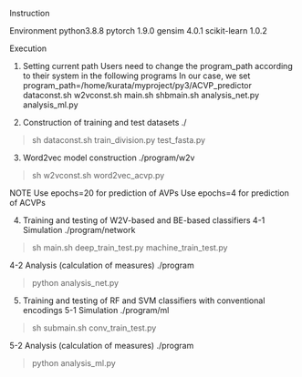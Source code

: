 Instruction

Environment
 python3.8.8
 pytorch 1.9.0
 gensim 4.0.1
 scikit-learn 1.0.2
 
Execution
1. Setting current path
 Users need to change the program_path according to their system in the following programs
 In our case, we set program_path=/home/kurata/myproject/py3/ACVP_predictor
 dataconst.sh
 w2vconst.sh
 main.sh
 shbmain.sh
 analysis_net.py
 analysis_ml.py
 
2. Construction of training and test datasets 
./
>sh dataconst.sh
 train_division.py
 test_fasta.py
 
3. Word2vec model construction
./program/w2v
>sh w2vconst.sh
 word2vec_acvp.py
 
NOTE
 Use epochs=20  for prediction of AVPs
 Use epochs=4   for prediction of ACVPs
 
4. Training and testing of W2V-based and BE-based classifiers
4-1 Simulation
./program/network
>sh main.sh
 deep_train_test.py
 machine_train_test.py

4-2 Analysis (calculation of measures)
./program
>python analysis_net.py 

5. Training and testing of RF and SVM classifiers with conventional encodings
5-1 Simulation
./program/ml
>sh submain.sh
 conv_train_test.py
 
5-2 Analysis (calculation of measures)
./program
>python analysis_ml.py 

